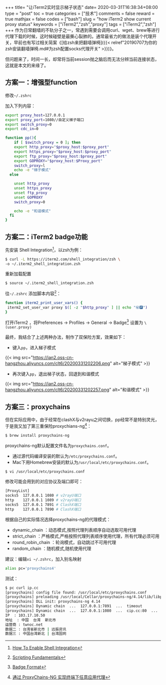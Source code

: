 +++
title= "让iTerm2实时显示梯子状态"
date= 2020-03-31T16:38:34+08:00
type = "post"
toc = true
categories = ["技术"]
comments = false
reward = true
mathjax = false
codes = ["bash"]
slug = "how iTerm2 show current proxy status"
keywords = ["iTerm2","zsh","proxy"]
tags = ["iTerm2","zsh"]
+++
作为日常翻墙的不轨分子之一，常遇到需要会调用curl、wget、brew等进行代理下载的时候，这时候碰壁是最撕心裂肺的。通常最省力的做法是装个代理开关，早前也有写过相关简案《[给zsh来把翻墙弹椅]({{< relref"20190707为你的zsh安装翻墙弹椅.md#为zsh配置socks代理开关" >}})》。

但问题来了，时间一长，却常将当前session抛之脑后而无法分辨当前连接状态，这就是本文的来缘了。
<!--more-->

## 方案一：增强型function

修改`~/.zshrc`

加入下列内容：

```bash
export proxy_host=127.0.0.1
export proxy_port=1080//自定义梯子端口
export switch_proxy=0
export cdc_in=0

function pp(){
	if [ $switch_proxy = 0 ]; then
    export http_proxy="$proxy_host:$proxy_port"
    export https_proxy="$proxy_host:$proxy_port"
    export ftp_proxy="$proxy_host:$proxy_port"
    export GOPROXY="$proxy_host:$Proxy_port"
    switch_proxy=l
    echo -e "梯子模式"
  else

    unset http_proxy
    unset https_proxy
    unset ftp_proxy
    unset GOPROXY
    switch_proxy=0

    echo -e "和谐模式"
  fi
}
```

## 方案二：iTerm2  badge功能

先安装 Shell Integration[^1]，以zsh为例：

```bash
$ curl -L https://iterm2.com/shell_integration/zsh \
-o ~/.iterm2_shell_integration.zsh
```

重新加载配置

```bash
$ source ~/.iterm2_shell_integration.zsh
```

往`~/.zshrc` 添加脚本内容[^2]：

```bash
function iterm2_print_user_vars() {
 iterm2_set_user_var proxy $([ -z "$http_proxy" ] || echo "㊙️🅿️")
}
```

打开iTerm2 ，将Preferences -> Profiles -> General -> Badge[^3] 设置为 `\(user.proxy)`


最终，我结合了上述两种办法，制作了双保险方案，效果如下：

* 键入`pp`，进入梯子模式

{{< img src="https://ian2.oss-cn-hangzhou.aliyuncs.com/clt6/20200331202206.png" alt="梯子模式" >}}

* 再次键入`pp`，退出梯子状态，回退到和谐模式

{{< img src="https://ian2.oss-cn-hangzhou.aliyuncs.com/clt6/20200331202257.png" alt="和谐模式"  >}}


## 方案三：proxychains

但在实际应用中，由于经常在clashX与v2rayu之间切换，pp经常不是特别灵光，于是我又加了第三重保险proxychians-ng[^4]：

```bash
$ brew install proxychains-ng
```
proxychains-ng默认配置文件名为`proxychains.conf`。

* 通过源代码编译安装的默认为`/etc/proxychains.conf`。
* Mac下用Homebrew安装的默认为`/usr/local/etc/proxychains.conf`。

```bash
$ vi /usr/local/etc/proxychains.conf
```

修改可能会用到的对应协议及端口即可：

```bash
[ProxyList]
socks5  127.0.0.1 1080 # v2rayU端口
http    127.0.0.1 1089 # v2rayU端口
socks5  127.0.0.1 7891 # ClashX端口
http    127.0.0.1 7890 # ClashX端口
```
根据自己的实际情况选择proxychains-ng的代理模式：

* dynamic_chain ：动态模式,按照代理列表顺序自动选取可用代理
* strict_chain ：严格模式,严格按照代理列表顺序使用代理，所有代理必须可用
* round_robin_chain ：轮询模式，自动跳过不可用代理
* random_chain ：随机模式,随机使用代理

建议：编辑`vi ~/.zshrc`，加入别名映射

```bash
alias pc='proxychains4'
```
测试：

```bash
$ pc curl ip.cc
[proxychains] config file found: /usr/local/etc/proxychains.conf
[proxychains] preloading /usr/local/Cellar/proxychains-ng/4.14/lib/libproxychains4.dylib
[proxychains] DLL init: proxychains-ng 4.14
[proxychains] Dynamic chain  ...  127.0.0.1:7891  ...  timeout
[proxychains] Dynamic chain  ...  127.0.0.1:1080  ...  cip.cc:80  ...  OK
IP	: 103.17.10.50
地址	: 中国  台湾  新北市
运营商	: twnoc.net
数据二	: 台湾省新北市 | 远振资讯
数据三	: 中国台湾新北 | 台湾固网
```

[^1]: [How To Enable Shell Integration](https://www.iterm2.com/documentation-shell-integration.html)
[^2]: [Scripting Fundamentals](https://www.iterm2.com/documentation-scripting-fundamentals.html)
[^3]: [Badge Format](https://www.iterm2.com/documentation-badges.html)
[^4]: [通过 ProxyChains-NG 实现终端下任意应用代理](https://www.hi-linux.com/posts/48321.html)
